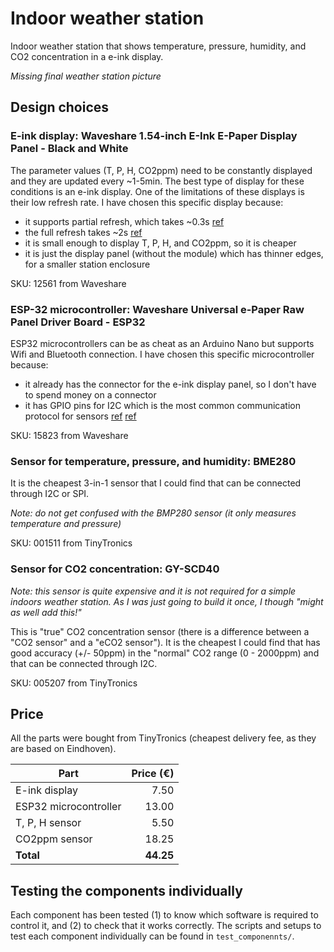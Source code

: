 # Indoor weather station

Indoor weather station that shows temperature, pressure, humidity, and CO2 concentration in a e-ink display.

_Missing final weather station picture_

## Design choices

### **E-ink display**: Waveshare 1.54-inch E-Ink E-Paper Display Panel - Black and White 

The parameter values (T, P, H, CO2ppm) need to be constantly displayed and they are updated every ~1-5min.
The best type of display for these conditions is an e-ink display. 
One of the limitations of these displays is their low refresh rate.
I have chosen this specific display because:
- it supports partial refresh, which takes ~0.3s [ref](https://www.waveshare.com/wiki/1.54inch_e-Paper_Module_Manual#Resources)
- the full refresh takes ~2s [ref](https://www.waveshare.com/wiki/1.54inch_e-Paper_Module_Manual#Resources)
- it is small enough to display T, P, H, and CO2ppm, so it is cheaper
- it is just the display panel (without the module) which has thinner edges, for a smaller station enclosure

SKU: 12561 from Waveshare

### **ESP-32 microcontroller**: Waveshare Universal e-Paper Raw Panel Driver Board - ESP32

ESP32 microcontrollers can be as cheat as an Arduino Nano but supports Wifi and Bluetooth connection.
I have chosen this specific microcontroller because:
- it already has the connector for the e-ink display panel, so I don't have to spend money on a connector
- it has GPIO pins for I2C which is the most common communication protocol for sensors [ref](documentation/gpio_pins_esp32_waveshare_answer.pdf) [ref](documentation/gpio_pins_esp32_tinytronics_answer.pdf)

SKU: 15823 from Waveshare

### **Sensor for temperature, pressure, and humidity**: BME280

It is the cheapest 3-in-1 sensor that I could find that can be connected through I2C or SPI.

_Note: do not get confused with the BMP280 sensor (it only measures temperature and pressure)_

SKU: 001511 from TinyTronics

### **Sensor for CO2 concentration**: GY-SCD40

_Note: this sensor is quite expensive and it is not required for a simple indoors weather station. As I was just going to build it once, I though "might as well add this!"_

This is "true" CO2 concentration sensor (there is a difference between a "CO2 sensor" and a "eCO2 sensor").
It is the cheapest I could find that has good accuracy (+/- 50ppm) in the "normal" CO2 range (0 - 2000ppm) and that can be connected through I2C.

SKU: 005207 from TinyTronics

## Price

All the parts were bought from TinyTronics (cheapest delivery fee, as they are based on Eindhoven).

| Part          | Price (€) |
| ------------- | -------------: |
| E-ink display | 7.50 |
| ESP32 microcontroller | 13.00 |
| T, P, H sensor | 5.50 |
| CO2ppm sensor | 18.25 |
| **Total** | **44.25** |

## Testing the components individually

Each component has been tested 
(1) to know which software is required to control it, and 
(2) to check that it works correctly. 
The scripts and setups to test each component individually can be found in `test_componennts/`.

